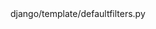 <change>
<file change-number-for-this-file="1">django/template/defaultfilters.py</file>
<original line-count="11" no-ellipsis="true"><![CDATA[
@register.filter(is_safe=True, needs_autoescape=True)
@stringfilter
def join(value, arg, autoescape=True):
    """Join a list with a string, like Python's ``str.join(list)``."""
    try:
        if autoescape:
            value = [conditional_escape(v) for v in value]
            joiner = conditional_escape(arg)
        else:
            joiner = arg
        data = joiner.join(value)
    except TypeError:  # Fail silently if arg isn't iterable.
        return value
    return mark_safe(data)
]]></original>
<modified no-ellipsis="true"><![CDATA[
@register.filter(is_safe=True, needs_autoescape=True)
@stringfilter
def join(value, arg, autoescape=True):
    """Join a list with a string, like Python's ``str.join(list)``."""
    try:
        if autoescape:
            value = [conditional_escape(v) for v in value]
            joiner = arg
        else:
            joiner = arg
        data = joiner.join(value)
    except TypeError:  # Fail silently if arg isn't iterable.
        return value
    return mark_safe(data)
]]></modified>
</change>